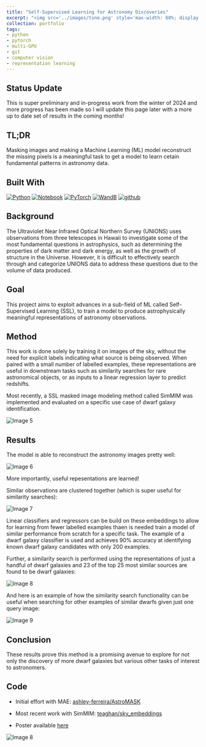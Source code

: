 ```yaml
---
title: "Self-Supervised Learning for Astronomy Discoveries"
excerpt: "<img src='../images/tsne.png' style='max-width: 60%; display: inline-block;'>"
collection: portfolio
tags:
- python
- pytorch
- multi-GPU
- git
- computer vision
- representation learning
---
```


## Status Update
This is super preliminary and in-progress work from the winter of 2024 and more progress has been made so I will update this page later with a more up to date set of results in the coming months!

## TL;DR

Masking images and making a Machine Learning (ML) model reconstruct the missing pixels is a meaningful task to get a model to learn cetain fundamental patterns in astronomy data. 

## Built With

[![Python][python]][python-url]
[![Notebook][notebook]][notebook-url] 
[![PyTorch][pytorch]][pytorch-url]
[![WandB][wandb]][wandb-url] 
[![github][github]][github-url]

[github]: https://img.shields.io/badge/github-%23121011.svg?style=for-the-badge&logo=github&logoColor=white
[github-url]: https://github.com/

[python]: https://img.shields.io/badge/Python-3776AB?style=for-the-badge&logo=python&logoColor=white
[python-url]: https://www.python.org/

[notebook]: https://img.shields.io/badge/Made%20with-Jupyter-orange?style=for-the-badge&logo=Jupyter
[notebook-url]: https://jupyter.org/

[wandb]: https://img.shields.io/badge/Weights_&_Biases-FFBE00?style=for-the-badge&logo=WeightsAndBiases&logoColor=white
[wandb-url]: https://wandb.ai/site

[pytorch]: https://img.shields.io/badge/PyTorch-%23EE4C2C.svg?style=for-the-badge&logo=PyTorch&logoColor=white
[pytorch-url]: https://pytorch.org/

[vscode]: https://img.shields.io/badge/Visual%20Studio%20Code-0078d7.svg?style=for-the-badge&logo=visual-studio-code&logoColor=white
[vscode-url]: https://code.visualstudio.com/


## Background

The Ultraviolet Near Infrared Optical Northern Survey (UNIONS) uses observations from three telescopes in Hawaii to investigate some of the most fundamental questions in astrophysics, such as determining the properties of dark matter and dark energy, as well as the growth of structure in the Universe. However, it is difficult to effectively search through and categorize UNIONS data to address these questions due to the volume of data produced. 

## Goal

This project aims to exploit advances in a sub-field of ML called Self-Supervised Learning (SSL), to train a model to produce astrophysically meaningful representations of astronomy observations. 

## Method

This work is done solely by training it on images of the sky, without the need for explicit labels indicating what source is being observed. When paired with a small number of labelled examples, these representations are useful in downstream tasks such as similarity searches for rare astronomical objects, or as inputs to a linear regression layer to predict redshifts. 

Most recently, a SSL masked image modeling method called SimMIM was implemented and evaluated on a specific use case of dwarf galaxy identification. 

<img src="../../images/project_goal3.png" alt="Image 5" style="max-width: 100%; display: inline-block;">

## Results

The model is able to reconstruct the astronomy images pretty well:


<img src="../../images/simmim_reconstructions.png" alt="Image 6" style="max-width: 70%; display: inline-block;">

More importantly, useful repesentations are learned!

Similar observations are clustered together (which is super useful for similarity searches):


<img src="../../images/tsne_2.png" alt="Image 7" style="max-width: 100%; display: inline-block;">


Linear classifiers and regressors can be build on these embeddings to allow for learning from fewer labelled examples thaen is needed train a model of similar performance from scratch for a specific task. The example of a dwarf galaxy classifier is used and achieves 90\% accuracy at identifying known dwarf galaxy candidates with only 200 examples. 

Further, a similarity search is performed using the representations of just a handful of dwarf galaxies and 23 of the top 25 most similar sources are found to be dwarf galaxies:

<img src="../../images/sim_search_dwarf.png" alt="Image 8" style="max-width: 95%; display: inline-block;">

And here is an example of how the similarity search functionality can be useful when searching for other examples of similar dwarfs given just one query image:

<img src="../../images/dwarf_simsearch.png" alt="Image 9" style="max-width: 95%; display: inline-block;">

## Conclusion 

These results prove this method is a promising avenue to explore for not only the discovery of more dwarf galaxies but various other tasks of interest to astronomers. 

## Code

* Initial effort with MAE: [ashley-ferreira/AstroMASK](https://github.com/ashley-ferreira/AstroMASK)

* Most recent work with SimMIM: [teaghan/sky_embeddings](https://github.com/teaghan/sky_embeddings)

* Poster available [here](https://drive.google.com/file/d/1pCPDfRXtnYHVPDUMBkf0NiLSKzdy5JFE/view?usp=sharing)

<img src="../../images/ssl_poster.001.jpeg" alt="Image 8" style="max-width: 100%; display: inline-block;">
